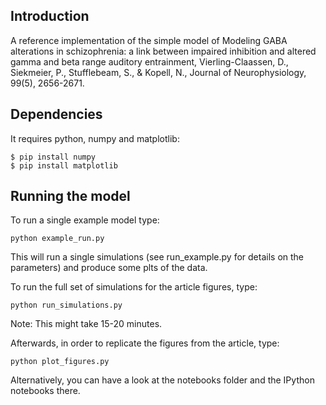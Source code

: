 ## Introduction

A reference implementation of the simple model of Modeling GABA alterations in schizophrenia: a link between impaired inhibition and altered gamma and beta range auditory entrainment, Vierling-Claassen, D., Siekmeier, P., Stufflebeam, S., & Kopell, N., Journal of Neurophysiology, 99(5), 2656-2671.

## Dependencies

It requires python, numpy and matplotlib:
```
$ pip install numpy
$ pip install matplotlib
```

## Running the model
To run a single example model type:
```
python example_run.py
```
This will run a single simulations (see run_example.py for details on the parameters) and produce
some plts of the data.

To run the full set of simulations for the article figures, type:
```
python run_simulations.py
```
Note: This might take 15-20 minutes.

Afterwards, in order to replicate the figures from the article, type:
```
python plot_figures.py
``` 

Alternatively, you can have a look at the notebooks folder and the IPython notebooks there.
